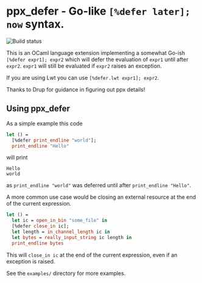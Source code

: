 # ppx_defer - Go-like `[%defer later]; now` syntax.

![Build status](https://github.com/hcarty/ppx_defer/workflows/Build%20and%20test%20ppx_defer/badge.svg)

This is an OCaml language extension implementing a somewhat Go-ish
`[%defer expr1]; expr2` which will defer the evaluation of `expr1` until after
`expr2`.  `expr1` will still be evaluated if `expr2` raises an exception.

If you are using Lwt you can use `[%defer.lwt expr1]; expr2`.

Thanks to Drup for guidance in figuring out ppx details!

## Using ppx_defer

As a simple example this code
```ocaml
let () =
  [%defer print_endline "world"];
  print_endline "Hello"
```
will print
```
Hello
world
```
as `print_endline "world"` was deferred until after `print_endline "Hello"`.

A more common use case would be closing an external resource at the end of the
current expression.
```ocaml
let () =
  let ic = open_in_bin "some_file" in
  [%defer close_in ic];
  let length = in_channel_length ic in
  let bytes = really_input_string ic length in
  print_endline bytes
```
This will `close_in ic` at the end of the current expression, even if an
exception is raised.

See the `examples/` directory for more examples.
